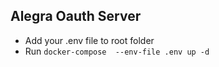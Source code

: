 ## Alegra Oauth Server

- Add your .env file to root folder
- Run `docker-compose  --env-file .env up -d`